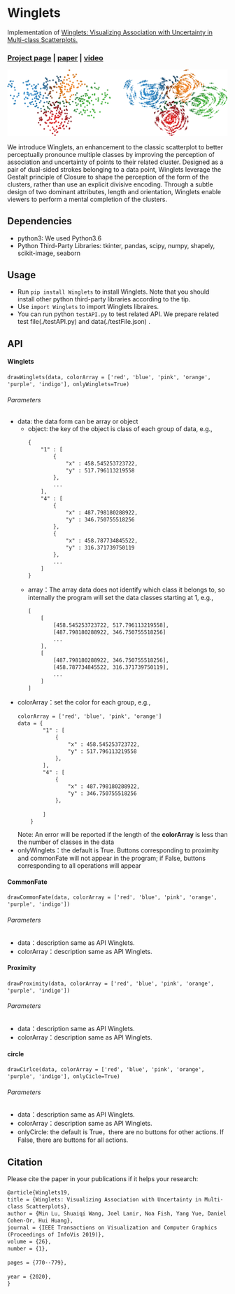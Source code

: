 # Winglets
Implementation of [Winglets: Visualizing Association with Uncertainty in Multi-class Scatterplots.](https://vcc.tech/research/2019/Winglets)  
  
### [Project page](https://vcc.tech/research/2019/Winglets) | [paper](https://vcc.tech/file/upload_file//image/research/att201908230922/Winglets.pdf) | [video](https://vcc.tech/file/upload_file//image/research/att202102101341/Winglets_demo.mp4)

![overview](https://github.com/DarkDisasters/Winglets/blob/main/doc/overview.png)

We introduce Winglets, an enhancement to the classic scatterplot to better perceptually pronounce multiple classes by improving the perception of association and uncertainty of points to their related cluster. Designed as a pair of dual-sided strokes belonging to a data point, Winglets leverage the Gestalt principle of Closure to shape the perception of the form of the clusters, rather than use an explicit divisive encoding. Through a subtle design of two dominant attributes, length and orientation, Winglets enable viewers to perform a mental completion of the clusters. 

## Dependencies
- python3: We used Python3.6
- Python Third-Party Libraries: tkinter, pandas, scipy, numpy, shapely, scikit-image, seaborn

## Usage
- Run `pip install Winglets` to install Winglets. Note that you should install other python third-party libraries according to the tip.
- Use `import Winglets` to import Winglets libraires.
- You can run python `testAPI.py` to test related API. We prepare related test file(./testAPI.py) and data(./testFile.json) .

## API
#### Winglets
```
drawWinglets(data, colorArray = ['red', 'blue', 'pink', 'orange', 'purple', 'indigo'], onlyWinglets=True)
```
###### Parameters
- data: the data form can be array or object
    - object: the key of the object is class of each group of data, e.g.,
        ```
        {
            "1" : [ 
                {
                    "x" : 458.545253723722,
                    "y" : 517.796113219558
                }, 
                ...
            ],
            "4" : [ 
                {
                    "x" : 487.798180288922,
                    "y" : 346.750755518256
                }, 
                {
                    "x" : 458.787734845522,
                    "y" : 316.371739750119
                }, 
                ...
            ]
        }
        ```
    - array：The array data does not identify which class it belongs to, so internally the program will set the data classes starting at 1, e.g.,
        ```
        [
            [ 
                [458.545253723722, 517.796113219558], 
                [487.798180288922, 346.750755518256]
                ...
            ],
            [ 
                [487.798180288922, 346.750755518256],
                [458.787734845522, 316.371739750119],
                ...
            ]
        ]
        ```
- colorArray：set the color for each group, e.g.,
    ```
    colorArray = ['red', 'blue', 'pink', 'orange']
    data = {
            "1" : [ 
                {
                    "x" : 458.545253723722,
                    "y" : 517.796113219558
                }, 
            ],
            "4" : [ 
                {
                    "x" : 487.798180288922,
                    "y" : 346.750755518256
                }, 
                
            ]
        }
    
    ```
    Note: An error will be reported if the length of the **colorArray** is less than the number of classes in the data
- onlyWinglets：the default is True. Buttons corresponding to proximity and commonFate will not appear in the program; if False, buttons corresponding to all operations will appear
#### CommonFate
```
drawCommonFate(data, colorArray = ['red', 'blue', 'pink', 'orange', 'purple', 'indigo'])
```
###### Parameters
- data：description same as API Winglets.
- colorArray：description same as API Winglets.
#### Proximity
```
drawProximity(data, colorArray = ['red', 'blue', 'pink', 'orange', 'purple', 'indigo'])
```
###### Parameters
- data：description same as API Winglets.
- colorArray：description same as API Winglets.

#### circle
```
drawCirlce(data, colorArray = ['red', 'blue', 'pink', 'orange', 'purple', 'indigo'], onlyCicle=True)
```
###### Parameters
- data：description same as API Winglets.
- colorArray：description same as API Winglets.
- onlyCircle: the default is True，there are no buttons for other actions. If False, there are buttons for all actions.

## Citation
Please cite the paper in your publications if it helps your research:
```
@article{Winglets19,
title = {Winglets: Visualizing Association with Uncertainty in Multi-class Scatterplots},
author = {Min Lu, Shuaiqi Wang, Joel Lanir, Noa Fish, Yang Yue, Daniel Cohen-Or, Hui Huang},
journal = {IEEE Transactions on Visualization and Computer Graphics (Proceedings of InfoVis 2019)},
volume = {26},
number = {1}, 

pages = {770--779}, 

year = {2020},
} 
```


